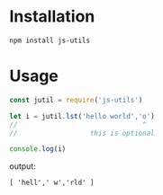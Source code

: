 # Installation
`npm install js-utils`
# Usage
```js
const jutil = require('js-utils')

let i = jutil.lst('hello world','o')
//                               ^
//                  this is optional

console.log(i)
```

output:
```
[ 'hell',' w','rld' ]
```

